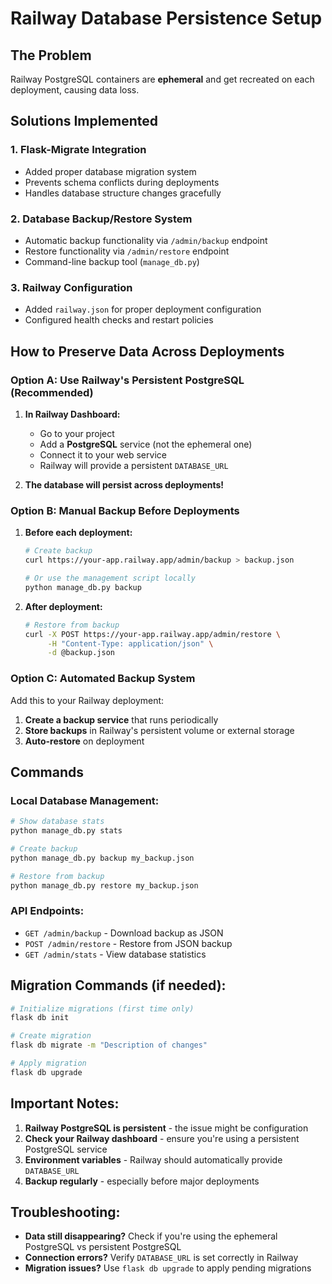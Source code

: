 # Railway Database Persistence Setup

## The Problem
Railway PostgreSQL containers are **ephemeral** and get recreated on each deployment, causing data loss.

## Solutions Implemented

### 1. **Flask-Migrate Integration**
- Added proper database migration system
- Prevents schema conflicts during deployments
- Handles database structure changes gracefully

### 2. **Database Backup/Restore System**
- Automatic backup functionality via `/admin/backup` endpoint
- Restore functionality via `/admin/restore` endpoint
- Command-line backup tool (`manage_db.py`)

### 3. **Railway Configuration**
- Added `railway.json` for proper deployment configuration
- Configured health checks and restart policies

## How to Preserve Data Across Deployments

### **Option A: Use Railway's Persistent PostgreSQL (Recommended)**

1. **In Railway Dashboard:**
   - Go to your project
   - Add a **PostgreSQL** service (not the ephemeral one)
   - Connect it to your web service
   - Railway will provide a persistent `DATABASE_URL`

2. **The database will persist across deployments!**

### **Option B: Manual Backup Before Deployments**

1. **Before each deployment:**
   ```bash
   # Create backup
   curl https://your-app.railway.app/admin/backup > backup.json
   
   # Or use the management script locally
   python manage_db.py backup
   ```

2. **After deployment:**
   ```bash
   # Restore from backup
   curl -X POST https://your-app.railway.app/admin/restore \
        -H "Content-Type: application/json" \
        -d @backup.json
   ```

### **Option C: Automated Backup System**

Add this to your Railway deployment:

1. **Create a backup service** that runs periodically
2. **Store backups** in Railway's persistent volume or external storage
3. **Auto-restore** on deployment

## Commands

### **Local Database Management:**
```bash
# Show database stats
python manage_db.py stats

# Create backup
python manage_db.py backup my_backup.json

# Restore from backup
python manage_db.py restore my_backup.json
```

### **API Endpoints:**
- `GET /admin/backup` - Download backup as JSON
- `POST /admin/restore` - Restore from JSON backup
- `GET /admin/stats` - View database statistics

## Migration Commands (if needed):
```bash
# Initialize migrations (first time only)
flask db init

# Create migration
flask db migrate -m "Description of changes"

# Apply migration
flask db upgrade
```

## Important Notes:

1. **Railway PostgreSQL is persistent** - the issue might be configuration
2. **Check your Railway dashboard** - ensure you're using a persistent PostgreSQL service
3. **Environment variables** - Railway should automatically provide `DATABASE_URL`
4. **Backup regularly** - especially before major deployments

## Troubleshooting:

- **Data still disappearing?** Check if you're using the ephemeral PostgreSQL vs persistent PostgreSQL
- **Connection errors?** Verify `DATABASE_URL` is set correctly in Railway
- **Migration issues?** Use `flask db upgrade` to apply pending migrations

